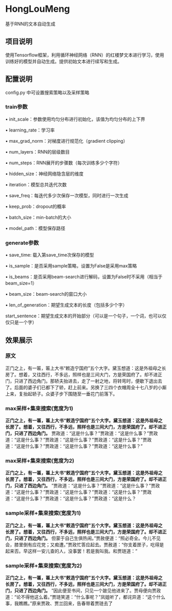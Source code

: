 # HongLouMeng
基于RNN的文本自动生成


## 项目说明

使用Tensorflow框架，利用循环神经网络（RNN）的红楼梦文本进行学习，使用训练好的模型并自动生成。提供初始文本进行续写和生成。

## 配置说明

config.py 中可设置搜索策略以及采样策略

### train参数

•	init_scale：参数使用均匀分布进行初始化，该值为均匀分布的上下界

•	learning_rate：学习率

•	max_grad_norm：对梯度进行规范化（gradient clipping）

•	num_layers：RNN的层级数目

•	num_steps：RNN展开的步骤数（每次训练多少个字符）

•	hidden_size：神经网络隐含层的维度

•	iteration：模型总共迭代次数

•	save_freq：每迭代多少次保存一次模型，同时进行一次生成

•	keep_prob：dropout的概率

•	batch_size：min-batch的大小

•	model_path：模型保存路径


### generate参数

•	save_time: 载入第save_time次保存的模型

•	is_sample：是否采用sample策略，设置为False是采用max策略

•	is_beams：是否采用beam-search进行解码，设置为False时不采用（相当于beam_size=1）

•	beam_size：beam-search的窗口大小

•	len_of_generation：期望生成文本的长度（包括多少个字）

start_sentence：期望生成文本的开始部分（可以是一个句子，一个词，也可以仅仅只是一个字）


## 效果展示

### 原文
正门之上，有一匾，匾上大书“敕造宁国府”五个大字。黛玉想道：这是外祖母之长房了。想着，又往西行，不多远，照样也是三间大门，方是荣国府了。却不进正门，只进了西边角门。那轿夫抬进去，走了一射之地，将转弯时，便歇下退出去了。后面的婆子们已都下了轿，赶上前来。另换了三四个衣帽周全十七八岁的小厮上来，复抬起轿子。众婆子步下围随至一垂花门前落下。

### max采样+集束搜索(宽度为1)
**正门之上，有一匾，匾上大书“敕造宁国府”五个大字。黛玉想道：这是外祖母之长房了。想着，又往西行，不多远，照样也是三间大门，方是荣国府了。却不进正门，只进了西边角门。** 贾政道：“这是什么事？”贾政道：“这是什么事？”贾政道：“这是什么事？”贾政道：“这是什么事？”贾政道：“这是什么事？”贾政道：“这是什么事？”贾政道：“这是什么事？”贾政道：“这是什么事？”

### max采样+集束搜索(宽度为2)
**正门之上，有一匾，匾上大书“敕造宁国府”五个大字。黛玉想道：这是外祖母之长房了。想着，又往西行，不多远，照样也是三间大门，方是荣国府了。却不进正门，只进了西边角门。** ”贾政道：“这是什么事？”贾政道：“这是什么事？”贾政道：“这是什么事？”贾政道：“这是什么事？”贾政道：“这是什么事？”贾政道：“这是什么事？”贾政道：“这是什么事？”贾政道：“这是什么？

### sample采样+集束搜索(宽度为1)
**正门之上，有一匾，匾上大书“敕造宁国府”五个大字。黛玉想道：这是外祖母之长房了。想着，又往西行，不多远，照样也是三间大门，方是荣国府了。却不进正门，只进了西边角门。** 但蒙于自己生俱热闹。”贾赦便道：“照必奇全。今儿不见会，膝里倒有应花党；又痴遭。”贾政忙答应起去。贾赦道：“你支着匣子，吃得是起来否。早这样一安儿查的人，没事罢！若是我叫我。和贾琏道：”

### sample采样+集束搜索(宽度为2)
**正门之上，有一匾，匾上大书“敕造宁国府”五个大字。黛玉想道：这是外祖母之长房了。想着，又往西行，不多远，照样也是三间大门，方是荣国府了。却不进正门，只进了西边角门。** ”因此便至书间，只见一个跛见他进来了。贾母便向贾政道：“论不得他这么着。”贾琏笑道：“什么事呢？”凤姐听了，都诧异道：“这个什么事，我瞧瞧。”原来贾政、贾兰回来，告春带着贾琏去了
